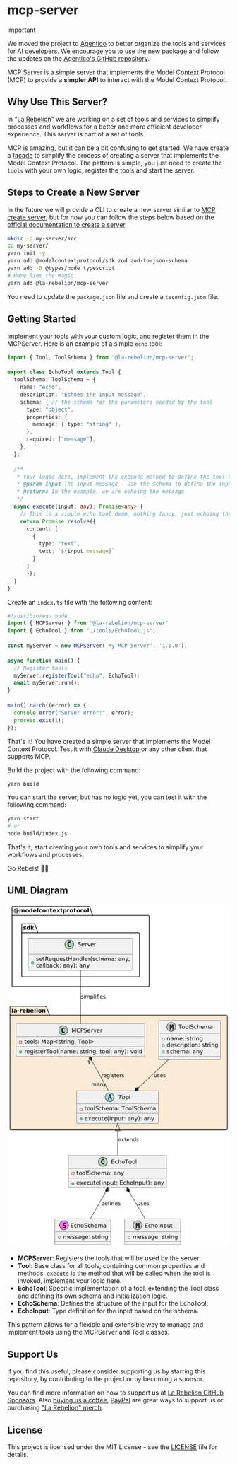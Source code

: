 # mcp-server

> [!IMPORTANT]
> We moved the project to [Agentico](https://www.npmjs.com/package/@agentico/mcp-server) to better organize the tools and services for AI developers. We encourage you to use the new package and follow the updates on the [Agentico's GitHub repository](https://github.com/agentico-dev/mcp-server).

MCP Server is a simple server that implements the Model Context Protocol (MCP) to provide a **simpler API** to interact with the Model Context Protocol. 

## Why Use This Server?

In "[La Rebelion](https://rebelion.la)" we are working on a set of tools and services to simplify processes and workflows for a better and more efficient developer experience. This server is part of a set of tools.

MCP is amazing, but it can be a bit confusing to get started. We have create a [facade](https://refactoring.guru/design-patterns/facade) to simplify the process of creating a server that implements the Model Context Protocol. The pattern is simple, you just need to create the `tools` with your own logic, register the tools and start the server.

## Steps to Create a New Server

In the future we will provide a CLI to create a new server similar to [MCP create server](https://www.npmjs.com/package/@modelcontextprotocol/create-server), but for now you can follow the steps below based on the [official documentation to create a server](https://modelcontextprotocol.io/quickstart/server).

```bash
mkdir -p my-server/src
cd my-server/
yarn init -y
yarn add @modelcontextprotocol/sdk zod zod-to-json-schema
yarn add -D @types/node typescript
# Here lies the magic
yarn add @la-rebelion/mcp-server
```

You need to update the `package.json` file and create a `tsconfig.json` file.

## Getting Started

Implement your tools with your custom logic, and register them in the MCPServer. Here is an example of a simple `echo` tool:

```typescript
import { Tool, ToolSchema } from "@la-rebelion/mcp-server";

export class EchoTool extends Tool {
  toolSchema: ToolSchema = { 
    name: "echo",
    description: "Echoes the input message",
    schema: { // the schema for the parameters needed by the tool
      type: "object",
      properties: {
        message: { type: "string" },
      },
      required: ["message"],
    },
  };

  /**
   * Your logic here, implement the execute method to define the tool behavior
   * @param input The input message - use the schema to define the input type
   * @returns In the example, we are echoing the message
   */
  async execute(input: any): Promise<any> {
    // This is a simple echo tool demo, nothing fancy, just echoing the message
    return Promise.resolve({
      content: [
        {
          type: "text",
          text: `${input.message}` 
        }
      ]
      });
  }
}
```

Create an `index.ts` file with the following content:

```typescript
#!/usr/bin/env node
import { MCPServer } from '@la-rebelion/mcp-server'
import { EchoTool } from "./tools/EchoTool.js";

const myServer = new MCPServer('My MCP Server', '1.0.0');

async function main() {
  // Register tools
  myServer.registerTool("echo", EchoTool);
  await myServer.run();
}

main().catch((error) => {
  console.error("Server error:", error);
  process.exit(1);
});
```

That's it! You have created a simple server that implements the Model Context Protocol. Test it with [Claude Desktop](https://claude.ai/download) or any other client that supports MCP.

Build the project with the following command:

```bash
yarn build
```

You can start the server, but has no logic yet, you can test it with the following command:

```bash
yarn start
# or
node build/index.js
```

That's it, start creating your own tools and services to simplify your workflows and processes.

Go Rebels! ✊🏻

## UML Diagram

![UML Diagram](./mcp-server.png)

* **MCPServer**: Registers the tools that will be used by the server.
* **Tool**: Base class for all tools, containing common properties and methods. `execute` is the method that will be called when the tool is invoked, implement your logic here.
* **EchoTool**: Specific implementation of a tool, extending the Tool class and defining its own schema and initialization logic.
* **EchoSchema**: Defines the structure of the input for the EchoTool.
* **EchoInput**: Type definition for the input based on the schema.

This pattern allows for a flexible and extensible way to manage and implement tools using the MCPServer and Tool classes.

## Support Us

If you find this useful, please consider supporting us by starring this repository, by contributing to the project or by becoming a sponsor.

You can find more information on how to support us at [La Rebelion GitHub Sponsors](https://github.com/sponsors/la-rebelion). Also [buying us a coffee](https://buymeacoffee.com/larebelion), [PayPal](https://www.paypal.com/donate?hosted_button_id=7CV28AHGL9ZZY) are great ways to support us or purchasing ["La Rebelion" merch](https://go.rebelion.la/merch).

## License

This project is licensed under the MIT License - see the [LICENSE](LICENSE) file for details.
